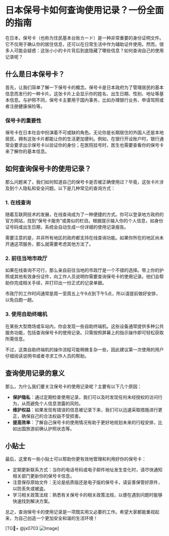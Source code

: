 # 日本保号卡如何查询使用记录？一份全面的指南

在日本，保号卡（也称为住民基本台账カード）是一种非常重要的身份证明文件。它不仅用于确认你的居住信息，还可以在日常生活中作为辅助证件使用。然而，很多人可能会疑惑：这张小小的卡片背后到底隐藏了哪些信息？如何查询自己的使用记录呢？

## 什么是日本保号卡？

首先，让我们简单了解一下保号卡的概念。保号卡是日本政府为了管理居民的基本信息而发行的一种卡片。这张卡片上会显示你的姓名、出生日期、性别、地址等基本信息。与护照不同，保号卡主要用于国内事务，比如办理银行业务、申请驾照或者注册健康保险等。

### 保号卡的重要性

保号卡在日本社会中扮演着不可或缺的角色。无论你是长期居住的外国人还是本地居民，拥有这张卡片都能让你的生活更加便利。例如，在银行开设账户时，银行通常会要求出示保号卡以验证你的身份；在医院挂号时，医生也需要查看你的保号卡来了解你的基本信息。

## 如何查询保号卡的使用记录？

那么问题来了，我们如何知道自己的保号卡是否被正确使用过？毕竟，这张卡片涉及到个人隐私和安全问题。以下是几种常见的查询方式：

### 1. 在线查询

随着互联网技术的发展，在线查询成为了一种便捷的方式。你可以登录地方政府的官方网站，找到“保号卡服务”或类似的栏目。根据提示输入你的个人信息，如身份证号码或出生日期，系统会自动生成一份详细的使用记录报告。

需要注意的是，并非所有地区的政府都支持在线查询功能。如果你所在的地区尚未开通这项服务，那么就需要考虑其他方法了。

### 2. 前往当地市政厅

如果在线查询不可行，那么亲自前往当地的市政厅是一个不错的选择。带上你的护照或其他有效身份证件，向工作人员说明你需要查询保号卡的使用记录。他们会帮助你完成相关手续，并打印出一份正式的记录单据。

市政厅的工作时间通常是周一至周五上午9点到下午5点，所以请提前做好安排，以免白跑一趟。

### 3. 使用自助终端机

在某些大型商场或车站内，你会发现一些自助终端机。这些设备通常提供多种公共服务功能，包括查询保号卡的使用记录。只需按照屏幕上的指示操作即可轻松获取所需信息。

不过，这类自助终端机的操作流程可能稍微复杂一些，因此建议第一次使用的用户仔细阅读说明书或者寻求工作人员的帮助。

## 查询使用记录的意义

那么，为什么我们要关注保号卡的使用记录呢？主要有以下几个原因：

- **保护隐私**：通过定期检查使用记录，我们可以及时发现任何未经授权的访问行为，从而避免个人信息泄露的风险。
- **维护权益**：如果发现有错误的信息被记录下来，我们可以迅速采取措施进行更正，确保自己的合法权益不受损害。
- **提高效率**：了解自己保号卡的使用情况有助于更好地规划未来的行程安排，比如出国旅游前确认护照状态等。

## 小贴士

最后，这里有一些小贴士可以帮助你更有效地管理和利用好你的保号卡：

- 定期更新联系方式：当你的电话号码或电子邮件地址发生变化时，请尽快通知相关部门更新你的保号卡信息。
- 注意保存原始文件：无论是纸质版还是电子版的保号卡，请妥善保管好原件，以防丢失或被盗。
- 学习相关政策法规：熟悉有关保号卡的相关政策法规，以便在遇到问题时能够快速找到解决方案。

总之，查询保号卡的使用记录是一项既实用又必要的工作。希望大家都能重视起来，为自己创造一个更加安全和谐的生活环境！

[TG💪+ @jx0703 ![Image](https://github.com/user-attachments/assets/dbca1d08-cadb-493c-b0ec-ad6f7a83f270)]